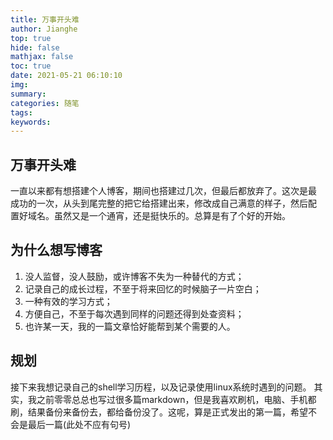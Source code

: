 ```yaml
---
title: 万事开头难
author: Jianghe
top: true
hide: false
mathjax: false
toc: true
date: 2021-05-21 06:10:10
img:
summary:
categories: 随笔
tags:
keywords:
---
```

## 万事开头难
一直以来都有想搭建个人博客，期间也搭建过几次，但最后都放弃了。这次是最
成功的一次，从头到尾完整的把它给搭建出来，修改成自己满意的样子，然后配
置好域名。虽然又是一个通宵，还是挺快乐的。总算是有了个好的开始。


## 为什么想写博客
  1. 没人监督，没人鼓励，或许博客不失为一种替代的方式；
  2. 记录自己的成长过程，不至于将来回忆的时候脑子一片空白；
  3. 一种有效的学习方式；
  4. 方便自己，不至于每次遇到同样的问题还得到处查资料；
  5. 也许某一天，我的一篇文章恰好能帮到某个需要的人。


## 规划 
接下来我想记录自己的shell学习历程，以及记录使用linux系统时遇到的问题。
其实，我之前零零总总也写过很多篇markdown，但是我喜欢刷机，电脑、手机都
刷，结果备份来备份去，都给备份没了。这呢，算是正式发出的第一篇，希望不
会是最后一篇(此处不应有句号)
